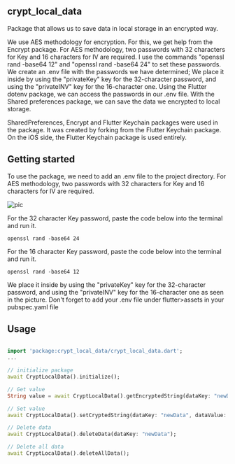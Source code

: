 <!-- 
This README describes the package. If you publish this package to pub.dev,
this README's contents appear on the landing page for your package.

For information about how to write a good package README, see the guide for
[writing package pages](https://dart.dev/guides/libraries/writing-package-pages). 

For general information about developing packages, see the Dart guide for
[creating packages](https://dart.dev/guides/libraries/create-library-packages)
and the Flutter guide for
[developing packages and plugins](https://flutter.dev/developing-packages). 
-->

## crypt_local_data

Package that allows us to save data in local storage in an encrypted way.

We use AES methodology for encryption. For this, we get help from the Encrypt package. For AES methodology, two passwords with 32 characters for Key and 16 characters for IV are required. 
I use the commands "openssl rand -base64 12" and "openssl rand -base64 24" to set these passwords.
We create an .env file with the passwords we have determined; We place it inside by using the "privateKey" key for the 32-character password, and using the "privateINV" key for the 16-character one.
Using the Flutter dotenv package, we can access the passwords in our .env file.
With the Shared preferences package, we can save the data we encrypted to local storage.

SharedPreferences, Encrypt and Flutter Keychain packages were used in the package. It was created by forking from the Flutter Keychain package. On the iOS side, the Flutter Keychain package is used entirely.

## Getting started

To use the package, we need to add an .env file to the project directory. For AES methodology, two passwords with 32 characters for Key and 16 characters for IV are required.

![pic](https://i.imgur.com/2gfibnq.png)

For the 32 character Key password, paste the code below into the terminal and run it.

```terminal
openssl rand -base64 24
```

For the 16 character Key password, paste the code below into the terminal and run it.

```terminal
openssl rand -base64 12
```

We place it inside by using the "privateKey" key for the 32-character password, and using the "privateINV" key for the 16-character one as seen in the picture.
Don't forget to add your .env file under flutter>assets in your pubspec.yaml file

## Usage


```dart

import 'package:crypt_local_data/crypt_local_data.dart';
...

// initialize package
await CryptLocalData().initialize();

// Get value
String value = await CryptLocalData().getEncryptedString(dataKey: "newData");

// Set value
await CryptLocalData().setCryptedString(dataKey: "newData", dataValue: value);

// Delete data
await CryptLocalData().deleteData(dataKey: "newData");

// Delete all data
await CryptLocalData().deleteAllData();
```
